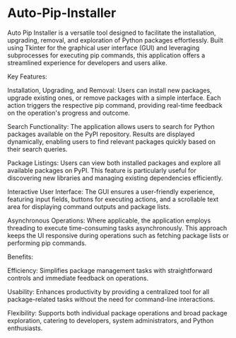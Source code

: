 # Auto-Pip-Installer
Auto Pip Installer is a versatile tool designed to facilitate the installation, upgrading, removal, and exploration of Python packages effortlessly. Built using Tkinter for the graphical user interface (GUI) and leveraging subprocesses for executing pip commands, this application offers a streamlined experience for developers and users alike.

Key Features:

Installation, Upgrading, and Removal: Users can install new packages, upgrade existing ones, or remove packages with a simple interface. Each action triggers the respective pip command, providing real-time feedback on the operation's progress and outcome.

Search Functionality: The application allows users to search for Python packages available on the PyPI repository. Results are displayed dynamically, enabling users to find relevant packages quickly based on their search queries.

Package Listings: Users can view both installed packages and explore all available packages on PyPI. This feature is particularly useful for discovering new libraries and managing existing dependencies efficiently.

Interactive User Interface: The GUI ensures a user-friendly experience, featuring input fields, buttons for executing actions, and a scrollable text area for displaying command outputs and package lists.

Asynchronous Operations: Where applicable, the application employs threading to execute time-consuming tasks asynchronously. This approach keeps the UI responsive during operations such as fetching package lists or performing pip commands.

Benefits:

Efficiency: Simplifies package management tasks with straightforward controls and immediate feedback on operations.

Usability: Enhances productivity by providing a centralized tool for all package-related tasks without the need for command-line interactions.

Flexibility: Supports both individual package operations and broad package exploration, catering to developers, system administrators, and Python enthusiasts.
